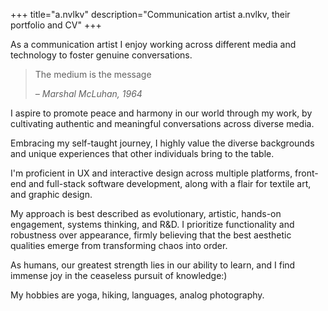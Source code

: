 +++
title="a.nvlkv"
description="Communication artist a.nvlkv, their portfolio and CV"
+++

As a communication artist I enjoy working across different media and technology to foster genuine conversations.

> The medium is the message
>
> _– Marshal McLuhan, 1964_

I aspire to promote peace and harmony in our world through my work, by cultivating authentic and meaningful conversations across diverse media.

Embracing my self-taught journey, I highly value the diverse backgrounds and unique experiences that other individuals bring to the table. 

I'm proficient in UX and interactive design across multiple platforms, front-end and full-stack software development, along with a flair for textile art, and graphic design. 

My approach is best described as evolutionary, artistic, hands-on engagement, systems thinking, and R&D. I prioritize functionality and robustness over appearance, firmly believing that the best aesthetic qualities emerge from transforming chaos into order.

As humans, our greatest strength lies in our ability to learn, and I find immense joy in the ceaseless pursuit of knowledge:)

My hobbies are yoga, hiking, languages, analog photography.

